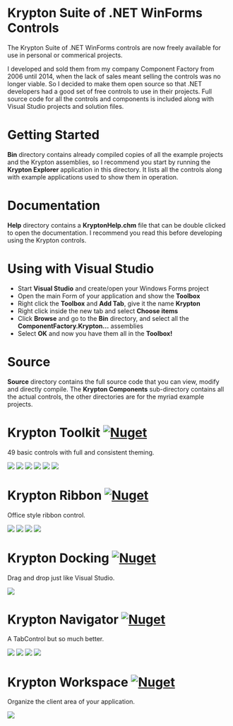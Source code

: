 
# Krypton Suite of .NET WinForms Controls
The Krypton Suite of .NET WinForms controls are now freely available for use in personal or commerical projects.

I developed and sold them from my company Component Factory from 2006 until 2014, when the lack of sales meant selling the controls was no longer viable. So I decided to make them open source so that .NET developers had a good set of free controls to use in their projects. Full source code for all the controls and components is included along with Visual Studio projects and solution files.

# Getting Started #
**Bin** directory contains already compiled copies of all the example projects and the Krypton assemblies, so I recommend you start by running the **Krypton Explorer** application in this directory. It lists all the controls along with example applications used to show them in operation.

# Documentation #
**Help** directory contains a **KryptonHelp.chm** file that can be double clicked to open the documentation. I recommend you read this before developing using the Krypton controls.

# Using with Visual Studio #
 - Start **Visual Studio** and create/open your Windows Forms project
 - Open the main Form of your application and show the **Toolbox**
 - Right click the **Toolbox** and **Add Tab**, give it the name **Krypton**
 - Right click inside the new tab and select **Choose items**
 - Click **Browse** and go to the **Bin** directory, and select all the **ComponentFactory.Krypton...** assemblies
 - Select **OK** and now you have them all in the **Toolbox!**

# Source #
**Source** directory contains the full source code that you can view, modify and directly compile. The **Krypton Components** sub-directory contains all the actual controls, the other directories are for the myriad example projects.

# Krypton Toolkit [![Nuget](https://img.shields.io/nuget/v/ComponentFactory.Krypton.Toolkit)](https://www.nuget.org/packages/ComponentFactory.Krypton.Toolkit)
49 basic controls with full and consistent theming.

![](/Images/home_toolkit1.gif?raw=true)  ![](/Images/home_toolkit2.gif?raw=true)  ![](/Images/home_toolkit3.gif?raw=true)
![](/Images/home_toolkit4.gif?raw=true)  ![](/Images/home_toolkit5.gif?raw=true)  ![](/Images/home_toolkit6.gif?raw=true)

# Krypton Ribbon [![Nuget](https://img.shields.io/nuget/v/ComponentFactory.Krypton.Ribbon)](https://www.nuget.org/packages/ComponentFactory.Krypton.Ribbon)

Office style ribbon control.

![](/Images/p_ribbon1.gif?raw=true)  ![](/Images/p_ribbon2.gif?raw=true) 
![](/Images/p_ribbon3.gif?raw=true)  ![](/Images/p_ribbon4.gif?raw=true)


# Krypton Docking [![Nuget](https://img.shields.io/nuget/v/ComponentFactory.Krypton.Docking)](https://www.nuget.org/packages/ComponentFactory.Krypton.Docking)
Drag and drop just like Visual Studio.

![](/Images/KDocking.gif?raw=true)

# Krypton Navigator [![Nuget](https://img.shields.io/nuget/v/ComponentFactory.Krypton.Navigator)](https://www.nuget.org/packages/ComponentFactory.Krypton.Navigator)
A TabControl but so much better.

![](/Images/home_navigator1.gif?raw=true)  ![](/Images/home_navigator2.gif?raw=true)
![](/Images/home_navigator3.gif?raw=true)  ![](/Images/home_navigator4.gif?raw=true)

# Krypton Workspace [![Nuget](https://img.shields.io/nuget/v/ComponentFactory.Krypton.Workspace)](https://www.nuget.org/packages/ComponentFactory.Krypton.Workspace)
Organize the client area of your application.

![](/Images/KWSContext2.gif?raw=true)



